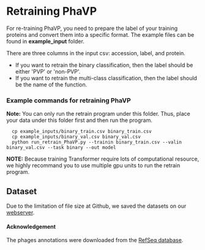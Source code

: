 # Retraining PhaVP
For re-training PhaVP, you need to prepare the label of your training proteins and convert them into a specific format. The example files can be found in **example_input** folder.

There are three columns in the input csv: accession, label, and protein.

* If you want to retrain the binary classification, then the label should be either 'PVP' or 'non-PVP'.
* If you want to retrain the multi-class classification, then the label should be the name of the function.



### Example commands for retraining PhaVP
**Note:** You can only run the retrain program under this folder. Thus, place your data under this folder first and then run the program.
      
      cp example_inputs/binary_train.csv binary_train.csv
      cp example_inputs/binary_val.csv binary_val.csv
      python run_retrain_PhaVP.py --trainin binary_train.csv --valin binary_val.csv --task binary --out model


**NOTE:** Because training Transformer require lots of computational resource, we highly recommand you to use multiple gpu units to run the retrain program.


## Dataset
Due to the limitation of file size at Github, we saved the datasets on our [webserver](https://phage.ee.cityu.edu.hk/phavp/download).


#### Acknowledgement

The phages annotations were downloaded from the [RefSeq database](https://www.ncbi.nlm.nih.gov/labs/virus/vssi/#/virus?SeqType_s=Protein).


